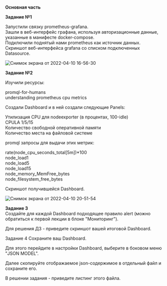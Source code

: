 **Основная часть**     
    
    
**Задание №1**     
   
Запустили связку prometheus-grafana.    
Зашли в веб-интерфейс графана, используя авторизационные данные, указанные в манифесте docker-compose.    
Подключили поднятый нами prometheus как источник данных.   
Cкриншот веб-интерфейса grafana со списком подключенных Datasource.    

![Снимок экрана от 2022-04-10 16-56-30](https://user-images.githubusercontent.com/87299405/162619289-2a1fc1ce-6711-4a5b-91d4-79a07be3c22f.png)    
     
**Задание №2**    
    
Изучили ресурсы:
    
promql-for-humans    
understanding prometheus cpu metrics    
    
Создали Dashboard и в ней создали следующие Panels:
    
Утилизация CPU для nodeexporter (в процентах, 100-idle)    
CPULA 1/5/15    
Количество свободной оперативной памяти    
Количество места на файловой системе     
    
promql запросы для выдачи этих метрик:    
    
rate(node_cpu_seconds_total[5m])*100   
node_load1  
node_load5   
node_load15   
node_memory_MemFree_bytes    
node_filesystem_free_bytes    
     
Cкриншот получившейся Dashboard.   
    
![Снимок экрана от 2022-04-10 20-51-54](https://user-images.githubusercontent.com/87299405/162630517-4722bfb8-e1ee-467f-b5bc-fa5086b88b33.png)

  
**Задание 3**   
Создайте для каждой Dashboard подходящее правило alert (можно обратиться к первой лекции в блоке "Мониторинг").

Для решения ДЗ - приведите скриншот вашей итоговой Dashboard.

Задание 4
Сохраните ваш Dashboard.

Для этого перейдите в настройки Dashboard, выберите в боковом меню "JSON MODEL".

Далее скопируйте отображаемое json-содержимое в отдельный файл и сохраните его.

В решении задания - приведите листинг этого файла.

